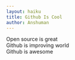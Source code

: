 ```yaml
---
layout: haiku
title: Github Is Cool
author: Anshuman
---
```


Open source is great<br>
Github is improving world<br>
Github is awesome<br>
